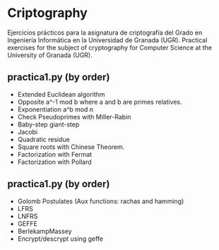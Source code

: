 Criptography
============

Ejercicios prácticos para la asignatura de criptografía del Grado en Ingeniería Informática en la Universidad de Granada (UGR). 
Practical exercises for the subject of cryptography for Computer Science at the University of Granada (UGR).

practica1.py (by order)
------------

- Extended Euclidean algorithm
- Opposite a^-1 mod b where a and b are primes relatives. 
- Exponentiation a^b mod n
- Check Pseudoprimes with Miller-Rabin 
- Baby-step giant-step
- Jacobi
- Quadratic residue
- Square roots with Chinese Theorem.
- Factorization with Fermat
- Factorization with Pollard

practica1.py (by order)
------------
- Golomb Postulates (Aux functions: rachas and hamming)
- LFRS
- LNFRS
- GEFFE
- BerlekampMassey
- Encrypt/descrypt using geffe
